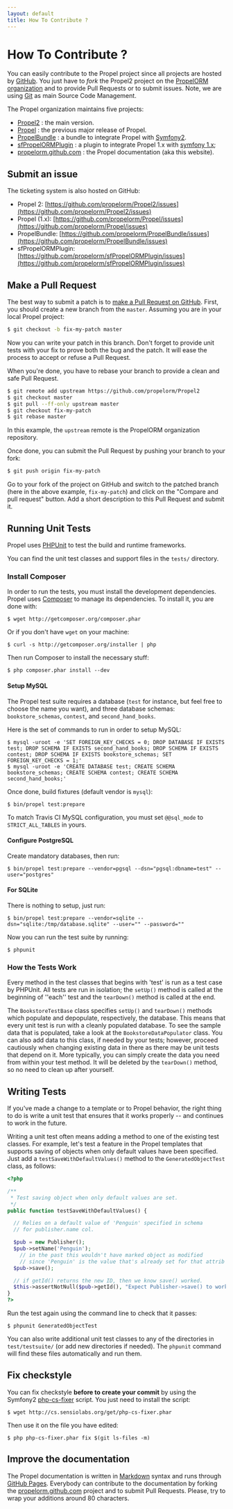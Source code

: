 ```yaml
---
layout: default
title: How To Contribute ?
---
```


# How To Contribute ? #

You can easily contribute to the Propel project since all projects are hosted by [GitHub](https://github.com).
You just have to _fork_ the Propel2 project on the [PropelORM organization](https://github.com/propelorm) and
to provide Pull Requests or to submit issues. Note, we are using [Git](http://git-scm.com) as main Source Code Management.

The Propel organization maintains five projects:

* [Propel2](https://github.com/propelorm/Propel2) : the main version.
* [Propel](https://github.com/propelorm/Propel) : the previous major release of Propel.
* [PropelBundle](https://github.com/propelorm/PropelBundle) : a bundle to integrate Propel with [Symfony2](http://www.symfony.com).
* [sfPropelORMPlugin](https://github.com/propelorm/sfPropelORMPlugin) : a plugin to integrate Propel 1.x with [symfony 1.x](http://www.symfony-project.org);
* [propelorm.github.com](https://github.com/propelorm/propelorm.github.com) : the Propel documentation (aka this website).

## Submit an issue ##

The ticketing system is also hosted on GitHub:

* Propel 2: [https://github.com/propelorm/Propel2/issues](https://github.com/propelorm/Propel2/issues)
* Propel (1.x): [https://github.com/propelorm/Propel/issues](https://github.com/propelorm/Propel/issues)
* PropelBundle: [https://github.com/propelorm/PropelBundle/issues](https://github.com/propelorm/PropelBundle/issues)
* sfPropelORMPlugin: [https://github.com/propelorm/sfPropelORMPlugin/issues](https://github.com/propelorm/sfPropelORMPlugin/issues)

## Make a Pull Request ##

The best way to submit a patch is to [make a Pull Request on GitHub](https://help.github.com/articles/creating-a-pull-request).
First, you should create a new branch from the `master`.
Assuming you are in your local Propel project:

```bash
$ git checkout -b fix-my-patch master
```

Now you can write your patch in this branch. Don't forget to provide unit tests
with your fix to prove both the bug and the patch. It will ease the process to
accept or refuse a Pull Request.

When you're done, you have to rebase your branch to provide a clean and safe Pull
Request.

```bash
$ git remote add upstream https://github.com/propelorm/Propel2
$ git checkout master
$ git pull --ff-only upstream master
$ git checkout fix-my-patch
$ git rebase master
```

In this example, the `upstream` remote is the PropelORM organization repository.

Once done, you can submit the Pull Request by pushing your branch to your fork:

```bash
$ git push origin fix-my-patch
```

Go to your fork of the project on GitHub and switch to the patched branch (here
in the above example, `fix-my-patch`) and click on the "Compare and pull request"
button. Add a short description to this Pull Request and submit it.

## Running Unit Tests ##

Propel uses [PHPUnit][] to test the build and runtime frameworks.

You can find the unit test classes and support files in the `tests/` directory.

### Install Composer ###

In order to run the tests, you must install the development dependencies. Propel
uses [Composer][] to manage its dependencies. To install it, you are done with:

    $ wget http://getcomposer.org/composer.phar

Or if you don't have `wget` on your machine:

    $ curl -s http://getcomposer.org/installer | php

Then run Composer to install the necessary stuff:

    $ php composer.phar install --dev

#### Setup MySQL ####

The Propel test suite requires a database (`test` for instance, but feel free to
choose the name you want), and three database schemas: `bookstore_schemas`,
`contest`, and `second_hand_books`.

Here is the set of commands to run in order to setup MySQL:

    $ mysql -uroot -e 'SET FOREIGN_KEY_CHECKS = 0; DROP DATABASE IF EXISTS test; DROP SCHEMA IF EXISTS second_hand_books; DROP SCHEMA IF EXISTS contest; DROP SCHEMA IF EXISTS bookstore_schemas; SET FOREIGN_KEY_CHECKS = 1;'
    $ mysql -uroot -e 'CREATE DATABASE test; CREATE SCHEMA bookstore_schemas; CREATE SCHEMA contest; CREATE SCHEMA second_hand_books;'

Once done, build fixtures (default vendor is `mysql`):

    $ bin/propel test:prepare

To match Travis CI MySQL configuration, you must set `@@sql_mode` to `STRICT_ALL_TABLES` in yours.

#### Configure PostgreSQL ####

Create mandatory databases, then run:

    $ bin/propel test:prepare --vendor=pgsql --dsn="pgsql:dbname=test" --user="postgres"

#### For SQLite ####

There is nothing to setup, just run:

    $ bin/propel test:prepare --vendor=sqlite --dsn="sqlite:/tmp/database.sqlite" --user="" --password=""

Now you can run the test suite by running:

    $ phpunit

### How the Tests Work ###

Every method in the test classes that begins with 'test' is run as a test case by PHPUnit.  All tests are run in isolation; the `setUp()` method is called at the beginning of ''each'' test and the `tearDown()` method is called at the end.

The `BookstoreTestBase` class specifies `setUp()` and `tearDown()` methods which populate and depopulate, respectively, the database.  This means that every unit test is run with a cleanly populated database.  To see the sample data that is populated, take a look at the `BookstoreDataPopulator` class. You can also add data to this class, if needed by your tests; however, proceed cautiously when changing existing data in there as there may be unit tests that depend on it. More typically, you can simply create the data you need from within your test method. It will be deleted by the `tearDown()` method, so no need to clean up after yourself.

## Writing Tests ##

If you've made a change to a template or to Propel behavior, the right thing to do is write a unit test that ensures that it works properly -- and continues to work in the future.

Writing a unit test often means adding a method to one of the existing test classes. For example, let's test a feature in the Propel templates that supports saving of objects when only default values have been specified. Just add a `testSaveWithDefaultValues()` method to the `GeneratedObjectTest` class, as follows:

```php
<?php

/**
 * Test saving object when only default values are set.
 */
public function testSaveWithDefaultValues() {

  // Relies on a default value of 'Penguin' specified in schema
  // for publisher.name col.

  $pub = new Publisher();
  $pub->setName('Penguin');
    // in the past this wouldn't have marked object as modified
    // since 'Penguin' is the value that's already set for that attrib
  $pub->save();

  // if getId() returns the new ID, then we know save() worked.
  $this->assertNotNull($pub->getId(), "Expect Publisher->save() to work  with only default values.");
}
?>
```

Run the test again using the command line to check that it passes:

    $ phpunit GeneratedObjectTest


You can also write additional unit test classes to any of the directories in `test/testsuite/` (or add new directories if needed). The `phpunit` command will find these files automatically and run them.

## Fix checkstyle ##

You can fix checkstyle __before to create your commit__ by using the Symfony2
[php-cs-fixer][] script. You just need to install the script:

    $ wget http://cs.sensiolabs.org/get/php-cs-fixer.phar

Then use it on the file you have edited:

    $ php php-cs-fixer.phar fix $(git ls-files -m)

## Improve the documentation ##

The Propel documentation is written in [Markdown][] syntax and runs through
[GitHub Pages][]. Everybody can contribute to the documentation by forking the
[propelorm.github.com][] project and to submit Pull Requests. Please, try to
wrap your additions around 80 characters.

[Composer]: http://getcomposer.org/
[php-cs-fixer]: http://cs.sensiolabs.org/
[Markdown]: http://daringfireball.net/projects/markdown/
[propelorm.github.com]: https://github.com/propelorm/propelorm.github.com
[GitHub Pages]: http://pages.github.com/
[PHPUnit]: http://www.phpunit.de
